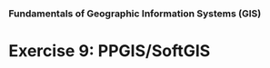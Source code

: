 ### Fundamentals of Geographic Information Systems (GIS)

# Exercise 9: PPGIS/SoftGIS
<!--stackedit_data:
eyJoaXN0b3J5IjpbNzQzMDUxNDEwXX0=
-->